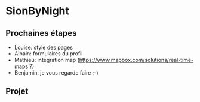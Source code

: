 # SionByNight #

## Prochaines étapes ##

- Louise: style des pages
- Albain: formulaires du profil
- Mathieu: intégration map (https://www.mapbox.com/solutions/real-time-maps ?)
- Benjamin: je vous regarde faire ;-)

## Projet ##

